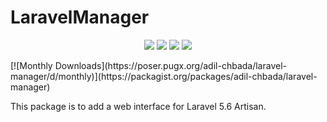 # LaravelManager
<p align="center">
   	<img class="latest_stable_version_img" src="https://poser.pugx.org/adil-chbada/laravel-manager/v/stable">
    <img class="total_img" src="https://poser.pugx.org/adil-chbada/laravel-manager/downloads">
    <img class="latest_unstable_version_img" src="https://poser.pugx.org/adil-chbada/laravel-manager/v/unstable">
    <img class="license_img" src="https://poser.pugx.org/adil-chbada/laravel-manager/license">
 
</p>
[![Monthly Downloads](https://poser.pugx.org/adil-chbada/laravel-manager/d/monthly)](https://packagist.org/packages/adil-chbada/laravel-manager)



This package is to add a web interface for Laravel 5.6 Artisan.
